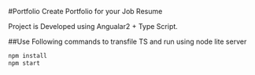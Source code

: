 #Portfolio
Create Portfolio for your Job Resume

Project is Developed using Angualar2 + Type Script. 


##Use Following commands to transfile TS and run using node lite server

```bash
npm install
npm start
```
